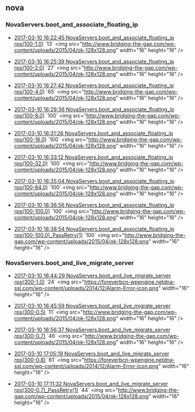 

## nova

### NovaServers.boot_and_associate_floating_ip

- [2017-03-10 16:22:45 NovaServers.boot_and_associate_floating_ip rps(100-1.0)](https://godleon.github.io/osp_binary_test_result/0.0.56/nova/(20170310_162245)NovaServers.boot_and_associate_floating_ip-rps(100-1.0)-PASSED.html) `13` <img src="http://www.bridging-the-gap.com/wp-content/uploads/2015/04/ok-128x128.png" width="16" height="16" \/>

- [2017-03-10 16:25:39 NovaServers.boot_and_associate_floating_ip rps(100-2.0)](https://godleon.github.io/osp_binary_test_result/0.0.56/nova/(20170310_162539)NovaServers.boot_and_associate_floating_ip-rps(100-2.0)-PASSED.html) `27` <img src="http://www.bridging-the-gap.com/wp-content/uploads/2015/04/ok-128x128.png" width="16" height="16" \/>

- [2017-03-10 16:27:42 NovaServers.boot_and_associate_floating_ip rps(100-4.0)](https://godleon.github.io/osp_binary_test_result/0.0.56/nova/(20170310_162742)NovaServers.boot_and_associate_floating_ip-rps(100-4.0)-PASSED.html) `65` <img src="http://www.bridging-the-gap.com/wp-content/uploads/2015/04/ok-128x128.png" width="16" height="16" \/>

- [2017-03-10 16:29:36 NovaServers.boot_and_associate_floating_ip rps(100-8.0)](https://godleon.github.io/osp_binary_test_result/0.0.56/nova/(20170310_162936)NovaServers.boot_and_associate_floating_ip-rps(100-8.0)-PASSED.html) `100` <img src="http://www.bridging-the-gap.com/wp-content/uploads/2015/04/ok-128x128.png" width="16" height="16" \/>

- [2017-03-10 16:31:26 NovaServers.boot_and_associate_floating_ip rps(100-16.0)](https://godleon.github.io/osp_binary_test_result/0.0.56/nova/(20170310_163126)NovaServers.boot_and_associate_floating_ip-rps(100-16.0)-PASSED.html) `100` <img src="http://www.bridging-the-gap.com/wp-content/uploads/2015/04/ok-128x128.png" width="16" height="16" \/>

- [2017-03-10 16:33:12 NovaServers.boot_and_associate_floating_ip rps(100-32.0)](https://godleon.github.io/osp_binary_test_result/0.0.56/nova/(20170310_163312)NovaServers.boot_and_associate_floating_ip-rps(100-32.0)-PASSED.html) `100` <img src="http://www.bridging-the-gap.com/wp-content/uploads/2015/04/ok-128x128.png" width="16" height="16" \/>

- [2017-03-10 16:35:04 NovaServers.boot_and_associate_floating_ip rps(100-64.0)](https://godleon.github.io/osp_binary_test_result/0.0.56/nova/(20170310_163504)NovaServers.boot_and_associate_floating_ip-rps(100-64.0)-PASSED.html) `100` <img src="http://www.bridging-the-gap.com/wp-content/uploads/2015/04/ok-128x128.png" width="16" height="16" \/>

- [2017-03-10 16:36:56 NovaServers.boot_and_associate_floating_ip rps(100-100.0)](https://godleon.github.io/osp_binary_test_result/0.0.56/nova/(20170310_163656)NovaServers.boot_and_associate_floating_ip-rps(100-100.0)-PASSED.html) `100` <img src="http://www.bridging-the-gap.com/wp-content/uploads/2015/04/ok-128x128.png" width="16" height="16" \/>

- [2017-03-10 16:38:54 NovaServers.boot_and_associate_floating_ip rps(100-100.0)_PassRetry(1)](https://godleon.github.io/osp_binary_test_result/0.0.56/nova/(20170310_163854)NovaServers.boot_and_associate_floating_ip-rps(100-100.0)_PassRetry(1)-PASSED.html) `100` <img src="http://www.bridging-the-gap.com/wp-content/uploads/2015/04/ok-128x128.png" width="16" height="16" \/>

### NovaServers.boot_and_live_migrate_server

- [2017-03-10 16:44:29 NovaServers.boot_and_live_migrate_server rps(300-1.0)](https://godleon.github.io/osp_binary_test_result/0.0.56/nova/(20170310_164429)NovaServers.boot_and_live_migrate_server-rps(300-1.0)-FAILED.html) `24` <img src="https://foreverbcn-wpengine.netdna-ssl.com/wp-content/uploads/2014/12/Alarm-Error-icon.png" width="16" height="16" \/>

- [2017-03-10 16:45:59 NovaServers.boot_and_live_migrate_server rps(300-0.5)](https://godleon.github.io/osp_binary_test_result/0.0.56/nova/(20170310_164559)NovaServers.boot_and_live_migrate_server-rps(300-0.5)-PASSED.html) `11` <img src="http://www.bridging-the-gap.com/wp-content/uploads/2015/04/ok-128x128.png" width="16" height="16" \/>

- [2017-03-10 16:56:37 NovaServers.boot_and_live_migrate_server rps(300-0.7)](https://godleon.github.io/osp_binary_test_result/0.0.56/nova/(20170310_165637)NovaServers.boot_and_live_migrate_server-rps(300-0.7)-PASSED.html) `46` <img src="http://www.bridging-the-gap.com/wp-content/uploads/2015/04/ok-128x128.png" width="16" height="16" \/>

- [2017-03-10 17:05:19 NovaServers.boot_and_live_migrate_server rps(300-0.8)](https://godleon.github.io/osp_binary_test_result/0.0.56/nova/(20170310_170519)NovaServers.boot_and_live_migrate_server-rps(300-0.8)-FAILED.html) `61` <img src="https://foreverbcn-wpengine.netdna-ssl.com/wp-content/uploads/2014/12/Alarm-Error-icon.png" width="16" height="16" \/>

- [2017-03-10 17:11:32 NovaServers.boot_and_live_migrate_server rps(300-0.7)_PassRetry(1)](https://godleon.github.io/osp_binary_test_result/0.0.56/nova/(20170310_171132)NovaServers.boot_and_live_migrate_server-rps(300-0.7)_PassRetry(1)-PASSED.html) `44` <img src="http://www.bridging-the-gap.com/wp-content/uploads/2015/04/ok-128x128.png" width="16" height="16" \/>
